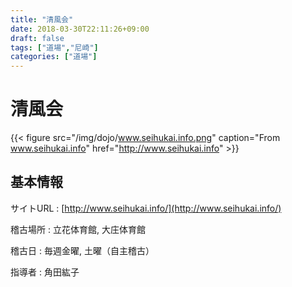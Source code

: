 ```yaml
---
title: "清風会"
date: 2018-03-30T22:11:26+09:00
draft: false
tags: ["道場","尼崎"]
categories: ["道場"]
---
```


# 清風会

{{< figure src="/img/dojo/www.seihukai.info.png" caption="From www.seihukai.info" href="http://www.seihukai.info" >}}

## 基本情報

サイトURL
: [http://www.seihukai.info/](http://www.seihukai.info/)

 <!--more--> 

稽古場所
: 立花体育館, 大庄体育館

稽古日
: 毎週金曜, 土曜（自主稽古）

指導者
: 角田紘子



